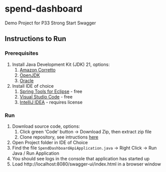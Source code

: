 # spend-dashboard
Demo Project for P33 Strong Start
Swagger

## Instructions to Run

### Prerequisites

1. Install Java Development Kit (JDK) 21, options:
   1. [Amazon Corretto](https://docs.aws.amazon.com/corretto/latest/corretto-21-ug/downloads-list.html)
   2. [OpenJDK](https://jdk.java.net/21/)
   3. [Oracle](https://www.oracle.com/java/technologies/downloads/#java21)
2. Install IDE of choice
   1. [Spring Tools for Eclipse](https://spring.io/tools) - free
   2. [Visual Studio Code](https://code.visualstudio.com/) - free
   3. [IntelliJ IDEA](https://www.jetbrains.com/idea/) - requires license

### Run

1. Download source code, options:
   1. Click green 'Code' button -> Download Zip, then extract zip file
   2. Clone repository, see intructions [here](https://docs.github.com/en/repositories/creating-and-managing-repositories/cloning-a-repository)
2. Open Project folder in IDE of Choice
3. Find the file `SpendDashboardApiApplication.java` -> Right Click -> Run Java / Run Application
4. You should see logs in the console that application has started up
5. Load http://localhost:8080/swagger-ui/index.html in a browser window
